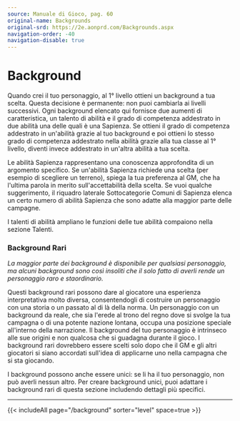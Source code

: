 ```yaml
---
source: Manuale di Gioco, pag. 60
original-name: Backgrounds
original-srd: https://2e.aonprd.com/Backgrounds.aspx
navigation-order: -40
navigation-disable: true
---
```


# Background

Quando crei il tuo personaggio, al 1° livello ottieni un background a tua
scelta. Questa decisione è permanente: non puoi cambiarla ai livelli successivi.
Ogni background elencato qui fornisce due aumenti di caratteristica, un talento
di abilità e il grado di competenza addestrato in due abilità una delle quali è
una Sapienza. Se ottieni il grado di competenza addestrato in un'abilità grazie
al tuo background e poi ottieni lo stesso grado di competenza addestrato nella
abilità grazie alla tua classe al 1° livello, diventi invece addestrato in
un'altra abilità a tua scelta.

Le abilità Sapienza rappresentano una conoscenza approfondita di un argomento
specifico. Se un'abilità Sapienza richiede una scelta (per esempio di scegliere
un terreno), spiega la tua preferenza al GM, che ha l'ultima parola in merito
sull'accettabilità della scelta. Se vuoi qualche suggerimento, il riquadro
laterale Sottocategorie Comuni di Sapienza elenca un certo numero di abilità
Sapienza che sono adatte alla maggior parte delle campagne.

I talenti di abilità ampliano le funzioni delle tue abilità compaiono nella
sezione Talenti.

### Background Rari

_La maggior parte dei background è disponibile per qualsiasi personaggio, ma
alcuni background sono così insoliti che il solo fatto di averli rende un
personaggio raro e staordinario._

Questi background rari possono dare al giocatore una esperienza interpretativa
molto diversa, consentendogli di costruire un personaggio con una storia o un
passato al di là della norma. Un personaggio con un background da reale, che sia
l'erede al trono del regno dove si svolge la tua campagna o di una potente
nazione lontana, occupa una posizione speciale all'interno della narrazione. Il
background del tuo personaggio è intrinseco alle sue origini e non qualcosa che
si guadagna durante il gioco. I background rari dovrebbero essere scelti solo
dopo che il GM e gli altri giocatori si siano accordati sull'idea di applicarne
uno nella campagna che si sta giocando.

I background possono anche essere unici: se li ha il tuo personaggio, non può
averli nessun altro. Per creare background unici, puoi adattare i background
rari di questa sezione includendo dettagli più specifici.

---

{{< includeAll page="/background" sorter="level" space=true >}}
